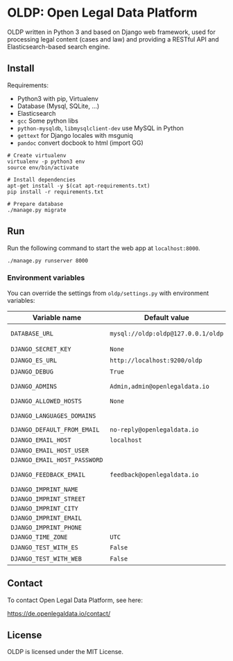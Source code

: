# OLDP: Open Legal Data Platform

OLDP written in Python 3 and based on Django web framework, used for processing legal content (cases and law) and
providing a RESTful API and Elasticsearch-based search engine.

## Install

Requirements:
- Python3 with pip, Virtualenv
- Database (Mysql, SQLite, ...)
- Elasticsearch
- `gcc` Some python libs
- `python-mysqldb`, `libmysqlclient-dev` use MySQL in Python
- `gettext` for Django locales with msguniq
- `pandoc` convert docbook to html (import GG)

```
# Create virtualenv
virtualenv -p python3 env
source env/bin/activate

# Install dependencies
apt-get install -y $(cat apt-requirements.txt)
pip install -r requirements.txt

# Prepare database
./manage.py migrate
```

## Run

Run the following command to start the web app at `localhost:8000`.

```
./manage.py runserver 8000
```

### Environment variables

You can override the settings from `oldp/settings.py` with environment variables:

| Variable name | Default value | Comment |
| ------------- | ------------- | ------- |
| `DATABASE_URL` | `mysql://oldp:oldp@127.0.0.1/oldp` | Path to database (usually mysql or sqlite) |
| `DJANGO_SECRET_KEY` | `None` | Set this in production mode |
| `DJANGO_ES_URL` | `http://localhost:9200/oldp` | Elasticsearch |
| `DJANGO_DEBUG` | `True` | Dev or production |
| `DJANGO_ADMINS` | `Admin,admin@openlegaldata.io` | Format: `Foo,foo@site.com;Bar,bar@site.com` |
| `DJANGO_ALLOWED_HOSTS` | `None` | Format: `foo.com,bar.net` |
| `DJANGO_LANGUAGES_DOMAINS` | | Format: `{'de.foo.com':'de','fr.foo.com':'fr'}` |
| `DJANGO_DEFAULT_FROM_EMAIL` | `no-reply@openlegaldata.io` | |
| `DJANGO_EMAIL_HOST` | `localhost` | ... |
| `DJANGO_EMAIL_HOST_USER` | | |
| `DJANGO_EMAIL_HOST_PASSWORD` | | |
| `DJANGO_FEEDBACK_EMAIL` | `feedback@openlegaldata.io` | Messages from feedback widget are sent to this address. |
| `DJANGO_IMPRINT_NAME` | | |
| `DJANGO_IMPRINT_STREET` | | |
| `DJANGO_IMPRINT_CITY` | | |
| `DJANGO_IMPRINT_EMAIL` | | |
| `DJANGO_IMPRINT_PHONE` | | |
| `DJANGO_TIME_ZONE` | `UTC` | |
| `DJANGO_TEST_WITH_ES` | `False` | Run tests that require Elasticsearch |
| `DJANGO_TEST_WITH_WEB` | `False` | Run tests that require web access |


## Contact

To contact Open Legal Data Platform, see here:

https://de.openlegaldata.io/contact/

## License

OLDP is licensed under the MIT License.
